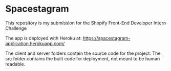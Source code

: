 # Spacestagram

This repository is my submission for the Shopify Front-End Developer Intern Challenge

The app is deployed with Heroku at: https://spacestagram-application.herokuapp.com/

The client and server folders contain the source code for the project.
The src folder contains the built code for deployment, not meant to be human readable.
